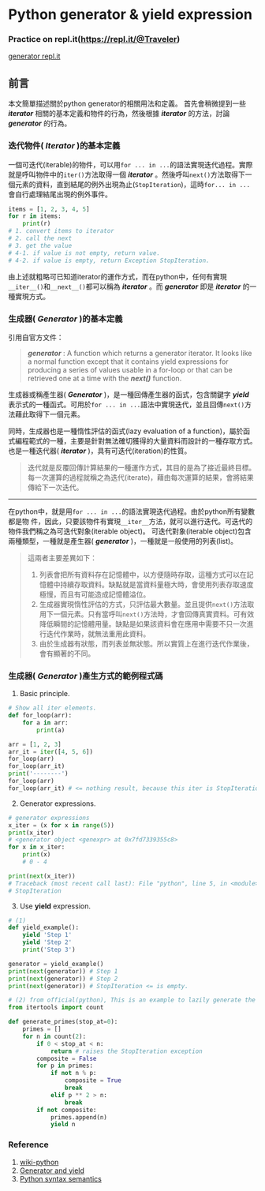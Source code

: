 # Python generator & yield expression

### Practice on repl.it(https://repl.it/@Traveler)
[generator repl.it](https://repl.it/@Traveler/py_generator)

## 前言
本文簡單描述關於python generator的相關用法和定義。
首先會稍微提到一些 ___iterator___ 相關的基本定義和物件的行為，然後根據 ___iterator___ 的方法，討論 ___generator___ 的行為。

### 迭代物件( ___Iterator___ )的基本定義

一個可迭代(iterable)的物件，可以用`for ... in ...`的語法實現迭代過程。實際就是呼叫物件中的`iter()`方法取得一個 ___iterator___ 。然後呼叫`next()`方法取得下一個元素的資料，直到結尾的例外出現為止(`StopIteration`)，這時`for... in ...`會自行處理結尾出現的例外事件。

```python
items = [1, 2, 3, 4, 5]
for r in items:
    print(r)
# 1. convert items to iterator
# 2. call the next
# 3. get the value
# 4-1. if value is not empty, return value.
# 4-2. if value is empty, return Exception StopIteration.
```
由上述就粗略可已知道iterator的運作方式，而在python中，任何有實現`__iter__()`和`__next__()`都可以稱為 ___iterator___ 。而 ___generator___ 即是 ___iterator___ 的一種實現方式。

### 生成器( ___Generator___ )的基本定義

引用自官方文件：
>  ___generator___ : A function which returns a generator iterator. It looks like a normal function except that it contains yield expressions for producing a series of values usable in a for-loop or that can be retrieved one at a time with the ___next()___ function.
>
生成器或稱產生器( ___Generator___ )，是一種回傳產生器的函式，包含關鍵字 ___yield___ 表示式的一種函式。可用於`for ... in ...`語法中實現迭代，並且回傳`next()`方法藉此取得下一個元素。

同時，生成器也是一種惰性評估的函式(lazy evaluation of a function)，屬於函式編程範式的一種，主要是針對無法確切獲得的大量資料而設計的一種存取方式。也是一種迭代器( ___iterator___ )，具有可迭代(iteration)的性質。

> 迭代就是反覆回傳計算結果的一種運作方式，其目的是為了接近最終目標。每一次運算的過程就稱之為迭代(iterate)，藉由每次運算的結果，會將結果傳給下一次迭代。
---
在python中，就是用`for ... in ...`的語法實現迭代過程。由於python所有變數都是物 件，因此，只要該物件有實現`__iter__`方法，就可以進行迭代。可迭代的物件我們稱之為可迭代對象(iterable object)。
可迭代對象(iterable object)包含兩種類型，一種就是產生器( ___generator___ )，一種就是一般使用的列表(list)。

> 這兩者主要差異如下：
> 1. 列表會把所有資料存在記憶體中，以方便隨時存取，這種方式可以在記憶體中持續存取資料。缺點就是當資料量極大時，會使用列表存取速度極慢，而且有可能造成記憶體溢位。
> 2. 生成器實現惰性評估的方式，只評估最大數量。並且提供`next()`方法取用下一個元素。只有當呼叫`next()`方法時，才會回傳真實資料。可有效降低瞬間的記憶體用量。缺點是如果該資料會在應用中需要不只一次進行迭代作業時，就無法重用此資料。
> 3. 由於生成器有狀態，而列表並無狀態。所以實質上在進行迭代作業後，會有顯著的不同。

### 生成器( ___Generator___ )產生方式的範例程式碼
1. Basic principle.
```python
# Show all iter elements.
def for_loop(arr):
    for a in arr:
        print(a)

arr = [1, 2, 3]
arr_it = iter([4, 5, 6])
for_loop(arr)
for_loop(arr_it)
print('--------')
for_loop(arr)
for_loop(arr_it) # <= nothing result, because this iter is StopIteration.
```
2. Generator expressions.
```python
# generator expressions
x_iter = (x for x in range(5))
print(x_iter)
# <generator object <genexpr> at 0x7fd7339355c8>
for x in x_iter:
    print(x)
    # 0 - 4

print(next(x_iter))
# Traceback (most recent call last): File "python", line 5, in <module>
# StopIteration
```

3. Use __yield__ expression.
```python
# (1)
def yield_example():
    yield 'Step 1'
    yield 'Step 2'
    print('Step 3')

generator = yield_example()
print(next(generator)) # Step 1
print(next(generator)) # Step 2
print(next(generator)) # StopIteration <= is empty.

# (2) from official(python), This is an example to lazily generate the prime numbers:
from itertools import count

def generate_primes(stop_at=0):
    primes = []
    for n in count(2):
        if 0 < stop_at < n:
            return # raises the StopIteration exception
        composite = False
        for p in primes:
            if not n % p:
                composite = True
                break
            elif p ** 2 > n:
                break
        if not composite:
            primes.append(n)
            yield n
```

### Reference
1. [wiki-python](https://en.wikipedia.org/wiki/Python_syntax_and_semantics#Generators)
2. [Generator and yield](http://kissg.me/2016/04/09/python-generator-yield/)
3. [Python syntax semantics](https://en.wikipedia.org/wiki/Python_syntax_and_semantics#Functional_programming)